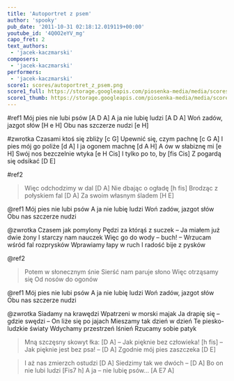 ```yaml
---
title: 'Autoportret z psem'
author: 'spooky'
pub_date: '2011-10-31 02:18:12.019119+00:00'
youtube_id: '4Q0O2eYV_mg'
capo_fret: 2
text_authors:
 - 'jacek-kaczmarski'
composers:
 - 'jacek-kaczmarski'
performers:
 - 'jacek-kaczmarski'
score1: scores/autoportret_z_psem.png
score1_full: https://storage.googleapis.com/piosenka-media/media/scores/autoportret_z_psem.png
score1_thumb: https://storage.googleapis.com/piosenka-media/media/scores/autoportret_z_psem.png.180x0_q85_upscale.jpg
---
```


#ref1
Mój pies nie lubi psów [A D A]
A ja nie lubię ludzi [A D A]
Woń zadów, jazgot słów [H e H]
Obu nas szczerze nudzi [e H]

#zwrotka
Czasami ktoś się zbliży [c G]
Upewnić się, czym pachnę [c G A]
I pies mój go poliże [d A]
I ja ogonem machnę [d A H]
A ów w słabiznę mi [e H]
Swój nos bezczelnie wtyka [e H Cis]
I tylko po to, by [fis Cis]
Z pogardą się odsikać [D E]

#ref2
>Więc odchodzimy w dal [D A]
>Nie dbając o ogładę [h fis]
>Brodząc z połyskiem fal [D A]
>Za swoim własnym śladem [H E]

@ref1
Mój pies nie lubi psów
A ja nie lubię ludzi
Woń zadów, jazgot słów
Obu nas szczerze nudzi

@zwrotka
Czasem jak pomylony
Pędzi za którąś z suczek –
Ja miałem już dwie żony
I starczy nam nauczek
Więc go do wody – buch! –
Wrzucam wśród fal rozprysków
Wprawiamy łapy w ruch
I radość bije z pysków

@ref2
>Potem w słonecznym śnie
>Sierść nam paruje słono
>Więc otrząsamy się
>Od nosów do ogonów

@ref1
Mój pies nie lubi psów
A ja nie lubię ludzi
Woń zadów, jazgot słów
Obu nas szczerze nudzi

@zwrotka
Siadamy na krawędzi
Wpatrzeni w morski majak
Ja drapię się – gdzie swędzi –
On liże się po jajach
Mieszamy tak dzień w dzień
Te piesko-ludzkie światy
Wdychamy przestrzeń lśnień
Rzucamy sobie patyk

>Mną szczęsny skowyt łka: [D A]
>– Jak pięknie bez człowieka! [h fis]
>– Jak pięknie jest bez psa! – [D A]
>Zgodnie mój pies zaszczeka [D E]

>I aż nas zmierzch ostudzi [D A]
>Siedzimy tak we dwóch – [D A]
>Bo on nie lubi ludzi [Fis7 h]
>A ja – nie lubię psów… [A E7 A]
